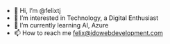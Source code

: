 - 👋 Hi, I’m @felixtj
- 👀 I’m interested in Technology, a Digital Enthusiast
- 🌱 I’m currently learning AI, Azure
- 📫 How to reach me felix@idowebdevelopment.com

<!---
felixtj/felixtj is a ✨ special ✨ repository because its `README.md` (this file) appears on your GitHub profile.
You can click the Preview link to take a look at your changes.
--->
